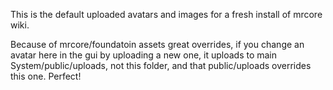 This is the default uploaded avatars and images for a fresh install of mrcore wiki.

Because of mrcore/foundatoin assets great overrides, if you change an avatar here in the gui by
uploading a new one, it uploads to main System/public/uploads, not this folder, and that public/uploads
overrides this one.  Perfect!
